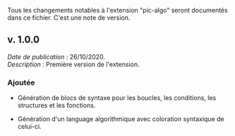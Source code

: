 Tous les changements notables à l'extension "pic-algo" seront documentés dans ce fichier. C'est une note de version.

## v. 1.0.0
*Date de publication* : 26/10/2020.  
*Description* : Première version de l'extension.

### **Ajoutée**
- Génération de blocs de syntaxe pour les boucles, les conditions, les structures et les fonctions.

- Génération d'un language algorithmique avec coloration syntaxique de celui-ci.

